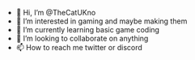 - 👋 Hi, I’m @TheCatUKno
- 👀 I’m interested in gaming and maybe making them
- 🌱 I’m currently learning basic game coding
- 💞️ I’m looking to collaborate on anything
- 📫 How to reach me twitter or discord

<!---
ProCatLover/TheCatUKno is a ✨ special ✨ repository because its `README.md` (this file) appears on your GitHub profile.
You can click the Preview link to take a look at your changes.
--->
